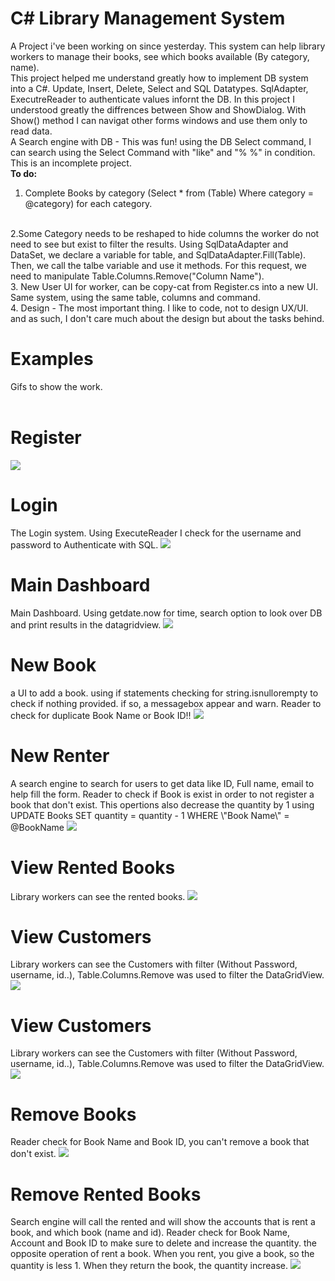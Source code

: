 # C# Library Management System 

A Project i've been working on since yesterday. This system can help library workers to manage their books, see which books available (By category, name).
<br>
This project helped me understand greatly how to implement DB system into a C#. Update, Insert, Delete, Select and SQL Datatypes. SqlAdapter, ExecutreReader to authenticate values infornt the DB. 
In this project I understood greatly the diffrences between Show and ShowDialog. With Show() method I can navigat other forms windows and use them only to read data.
<br>
A Search engine with DB - This was fun! using the DB Select command, I can search using the Select Command with "like" and "% %" in condition. 
<br>
This is an incomplete project.
<br>
<b> To do: </b>
1. Complete Books by category (Select * from (Table) Where category = @category) for each category.
<br>
2.Some Category needs to be reshaped to hide columns the worker do not need to see but exist to filter the results. Using SqlDataAdapter and DataSet, we declare a 
variable for table, and SqlDataAdapter.Fill(Table). Then, we call the talbe variable and use it methods.  For this request, we need to manipulate Table.Columns.Remove("Column Name").
<br>
3. New User UI for worker, can be copy-cat from Register.cs into a new UI. Same system, using the same table, columns and command.
<br>
4. Design - The most important thing. I like to code, not to design UX/UI. and as such, I don't care much about the design but about the tasks behind.
<br>

<h1> Examples </h1>
Gifs to show the work.
<br>
<br>
<h1> Register </h1>
<img src="Register.gif">

<h1> Login </h1>
The Login system. Using ExecuteReader I check for the username and password to Authenticate with SQL.
<img src="Login.gif">

<h1> Main Dashboard </h1>
Main Dashboard. Using getdate.now for time, search option to look over DB and print results in the datagridview.
<img src="Main_Dashboard.gif">

<h1> New Book </h1>
a UI to add a book. using if statements checking for string.isnullorempty to check if nothing provided. if so, a messagebox appear and warn. 
Reader to check for duplicate Book Name or Book ID!!
<img src="New_Book.gif">

<h1> New Renter </h1>
A search engine to search for users to get data like ID, Full name, email to help fill the form.
Reader to check if Book is exist in order to not register a book that don't exist.
This opertions also decrease the quantity by 1 using UPDATE Books SET quantity = quantity - 1 WHERE \"Book Name\" = @BookName
<img src="New_Renter.gif">

<h1> View Rented Books </h1>
Library workers can see the rented books.
<img src="View_Section.gif">

<h1> View Customers </h1>
Library workers can see the Customers with filter (Without Password, username, id..), Table.Columns.Remove was used to filter the DataGridView.
<img src="View_Customer.gif">

<h1> View Customers </h1>
Library workers can see the Customers with filter (Without Password, username, id..), Table.Columns.Remove was used to filter the DataGridView.
<img src="View_Customer.gif">

<h1> Remove Books </h1>
Reader check for Book Name and Book ID, you can't remove a book that don't exist.
<img src="Remove_Book.gif">

<h1> Remove Rented Books </h1>
Search engine will call the rented and will show the accounts that is rent a book, and which book (name and id).
Reader check for Book Name, Account and Book ID to make sure to delete and increase the quantity. the opposite operation of rent a book.
When you rent, you give a book, so the quantity is less 1. 
When they return the book, the quantity increase.
<img src="Remove_Renter.gif">
